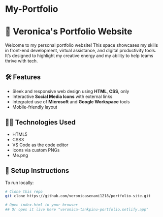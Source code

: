 # My-Portfolio
# 🎨 Veronica's Portfolio Website

Welcome to my personal portfolio website! This space showcases my skills in front-end development, virtual assistance, and digital productivity tools. It’s designed to highlight my creative energy and my ability to help teams thrive with tech.

## 🛠️ Features

- Sleek and responsive web design using **HTML**, **CSS**, only
- Interactive **Social Media Icons** with external links
- Integrated use of **Microsoft** and **Google Workspace** tools
- Mobile-friendly layout

## 🧑‍💻 Technologies Used

- HTML5  
- CSS3  
- VS Code as the code editor
- Icons via custom PNGs
- Me.png

## 🚀 Setup Instructions

To run locally:

```bash
# Clone this repo
git clone https://github.com/veronicasenami1218/portfolio-site.git

# Open index.html in your browser
## Or open it live here "veronica-tankpinu-portfolio.netlify.app"
